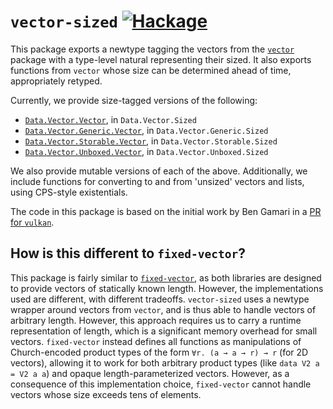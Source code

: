 # ``vector-sized`` [![Hackage][hackage-shield]][hackage]

This package exports a newtype tagging the vectors from the [``vector``][1]
package with a type-level natural representing their sized. It also exports
functions from ``vector`` whose size can be determined ahead of time,
appropriately retyped.

Currently, we provide size-tagged versions of the following:

* [``Data.Vector.Vector``][2], in ``Data.Vector.Sized``
* [``Data.Vector.Generic.Vector``][5], in ``Data.Vector.Generic.Sized``
* [``Data.Vector.Storable.Vector``][3], in ``Data.Vector.Storable.Sized``
* [``Data.Vector.Unboxed.Vector``][4], in ``Data.Vector.Unboxed.Sized``

We also provide mutable versions of each of the above. Additionally, we include
functions for converting to and from 'unsized' vectors and lists, using
CPS-style existentials.

The code in this package is based on the initial work by Ben Gamari in a [PR for
``vulkan``][7].

## How is this different to ``fixed-vector``?

This package is fairly similar to [``fixed-vector``][6], as both libraries are
designed to provide vectors of statically known length. However, the
implementations used are different, with different tradeoffs. ``vector-sized``
uses a newtype wrapper around vectors from ``vector``, and is thus able to
handle vectors of arbitrary length. However, this approach requires us to carry
a runtime representation of length, which is a significant memory overhead for
small vectors. ``fixed-vector`` instead defines all functions as manipulations
of Church-encoded product types of the form ``∀r. (a → a → r) → r`` (for 2D
vectors), allowing it to work for both arbitrary product types (like ``data V2 a
= V2 a a``) and opaque length-parameterized vectors. However, as a consequence
of this implementation choice, ``fixed-vector`` cannot handle vectors whose size
exceeds tens of elements.

[1]: https://hackage.haskell.org/package/vector
[2]: https://hackage.haskell.org/package/vector-0.12.0.1/docs/Data-Vector.html#t:Vector
[3]: https://hackage.haskell.org/package/vector-0.12.0.1/docs/Data-Vector-Storable.html#t:Vector
[4]: https://hackage.haskell.org/package/vector-0.12.0.1/docs/Data-Vector-Unboxed.html#t:Vector
[5]: https://hackage.haskell.org/package/vector-0.12.0.1/docs/Data-Vector-Generic.html#t:Vector  
[6]: https://hackage.haskell.org/package/fixed-vector
[7]: https://github.com/expipiplus1/vulkan/pull/1
[hackage-shield]: https://img.shields.io/badge/hackage-v1.2.0.0-blue.svg 
[hackage]: http://hackage.haskell.org/package/vector-sized
